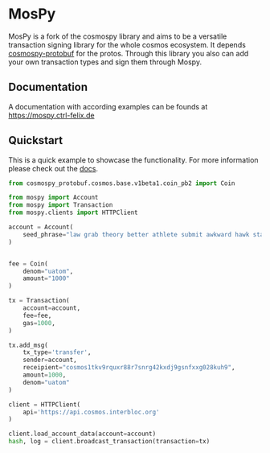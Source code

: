 # MosPy

MosPy is a fork of the cosmospy library and aims to be a versatile transaction signing library for the whole cosmos ecosystem.
It depends [cosmospy-protobuf](https://github.com/ctrl-Felix/cosmospy-protobuf) for the protos. Through this library you also can add your own transaction types and sign them through Mospy.

## Documentation

A documentation with according examples can be founds at https://mospy.ctrl-felix.de

## Quickstart

This is a quick example to showcase the functionality. For more information please check out the [docs](https://mospy.ctrl-felix.de).

```python
from cosmospy_protobuf.cosmos.base.v1beta1.coin_pb2 import Coin

from mospy import Account
from mospy import Transaction
from mospy.clients import HTTPClient

account = Account(
    seed_phrase="law grab theory better athlete submit awkward hawk state wedding wave monkey audit blame fury wood tag rent furnace exotic jeans drift destroy style",
)


fee = Coin(
    denom="uatom",
    amount="1000"
)

tx = Transaction(
    account=account,
    fee=fee,
    gas=1000,
)

tx.add_msg(
    tx_type='transfer',
    sender=account,
    receipient="cosmos1tkv9rquxr88r7snrg42kxdj9gsnfxxg028kuh9",
    amount=1000,
    denom="uatom"
)

client = HTTPClient(
    api='https://api.cosmos.interbloc.org'
)

client.load_account_data(account=account)
hash, log = client.broadcast_transaction(transaction=tx)
```

